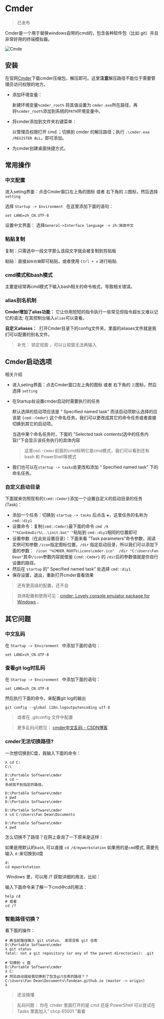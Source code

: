 # Cmder

> 已发布

Cmder是一个用于替换windows自带的cmd的，包含各种软件包（比如 git）并且非常好用的终端模拟器。

![Cmde](http://cmder.net/img/main.png)



## 安装

在官网[Cmder](http://cmder.net/ "Cmder | Console Emulator")下载cmder压缩包，解压即可。这里**注意**解压路径不能位于需要管理员访问权限的地方。



- 添加环境变量：

  新建环境变量`%cmder_root%` 将其值设置为 `cmder.exe`所在路径，再将`%cmder_root%`添加到系统的`PATH`环境变量中。

- 将cmder添加到文件夹右键菜单：

  以管理员权限打开 cmd ；切换到 cmder 的解压路径；执行 `.\cmder.exe /REGISTER ALL`，即可添加。

- 为cmder创建桌面快捷方式。





## 常用操作

### 中文配置

进入seting界面：点击Cmder窗口左上角的图标 或者 右下角的 `三`图标，然后选择 `setting`

选择 `Startup -> Environment ` 在这里添加下面的语句：

```
set LANG=zh_CN.UTF-8
```



设置中文界面： 选择`General->Interface language -> zh:简体中文` 



### 粘贴复制

复制：只需选中一段文字那么该段文字就会被复制到剪贴板

粘贴：直接`鼠标右键`即可粘贴，或者使用 `Ctrl + v` 进行粘贴.



### cmd模式和bash模式

主要是经常再cmd模式下输入bash相关的命令格式，导致相关错误。



### alias别名机制

**Cmder增加了alias功能：** 
它让你用短短的指令执行一些常见但指令超长又难以记忆的语法; 
在其控制台输入`alias`可以查看。



**自定义aliases：**  打开Cmder目录下的config文件夹，里面的aliases文件就是我们可以配置的别名文件。



> 补充： 锁定视窗 ，可以让视窗无法再输入 



## Cmder启动选项

相关介绍

- 进入seting界面：点击Cmder窗口左上角的图标 或者 右下角的 `三`图标，然后选择 `setting`

- 在Startup处设置cmder启动时需要执行的任务

  默认选择的启动项应该是 “ Specified named task” 而该启动项默认选择的应该是 `{cmd::Cmder}` 这个命名任务，我们可以更改成其它的命令任务或者直接切换到其它的启动项。

  当选中某个命名任务时，下面的 "Selected task contents(选中的任务内容)"下会显示该任务执行的具体内容

  > 这里`cmd::Cmder`前面的cmd标明它是cmd模式，我们可以看到还有 bash 和 PowerShell等模式

- 我们也可以在`startup -> tasks`处更改和添加 “ Specified named task” 下的命名任务。





### 自定义启动目录



下面就来仿照现有的`{cmd::Cmder}`添加一个设置自定义的启动目录的任务(Task)：

- 添加一个任务：切换到 `startup -> tasks` 后点击 `➕`，这里任务的名称为 `cmd::diy1`
- 设置命令：复制`{cmd::Cmder}`最下面的命令 `cmd /k ""%ConEmuDir%\..\init.bat" "`粘贴到 `cmd::diy1`相同的位置即可
- 设置参数（在此处设置目录）：下面来看 “Task parameters”命令参数，阅读实例可知参数 `/icon`指定图标位置，`/dir` 指定启动目录，所以我们可以添加下面的参数：` /icon "%CMDER_ROOT%\icons\cmder.ico"  /dir "C:\Users\Fan Dean"`其中`/icon`参数内容就借鉴 `{cmd::Cmder}` 的 `/dir`后的参数值就是你自行设置的路径。
- 然后在 `startup` 的“ Specified named task” 处选择 `cmd::diy1`
- 保存设置，退出，重新打开cmder查看效果



> 还有更高级的配置，还不会



>  具体配置和使用可见：[cmder: Lovely console emulator package for Windows](https://github.com/cmderdev/cmder "cmderdev/cmder: Lovely console emulator package for Windows") 。




## 其它问题

### 中文乱码

在 `Startup -> Environment ` 中添加下面的语句：

```
set LANG=zh_CN.UTF-8
```



### 查看git log时乱码

在 `Startup -> Environment ` 中添加下面的语句：

```
set LANG=zh_CN.UTF-8
```
然后执行下面的命令，来配置git log的输出

```
git config --global i18n.logoutputencoding utf-8
```

> 或者在 .gitconfig 文件中配置

> 更多乱码问题见： [cmder中文乱码 - CSDN博客](https://blog.csdn.net/guiying123456/article/details/62881400 "cmder中文乱码 - CSDN博客")



### cmder无法切换路径?

一次想切换到C盘，我输入下面的命令：

```shell
λ cd C:
C:\

D:\Portable Software\cmder
λ cd ~
系统找不到指定的路径。

D:\Portable Software\cmder
λ pwd
D:\Portable Software\cmder

D:\Portable Software\cmder
λ cd C:\Users\Fan Dean\Documents

D:\Portable Software\cmder
λ pwd
```

怎么切换不了路径？在网上查询了一下原来是这样：

如果是用默认的`bash`, 可以直接 `cd /d/myworkstation`
如果用的是`cmd`模式, 需要先输入 `d:`来切换到d盘

```
d:
cd myworkstation
```

 Windows 里，可以用 /? 获取详细的用法，比如： 

输入下面命令来了解一下cmd中cd的用法：

```shell
help cd
# 或者
cd /?
```



### 智能路径切换？

看下面的操作：

```shell
# 再当前路径输入 git status， 发现没有 git 仓库
D:\Portable Software\cmder
λ git status
fatal: not a git repository (or any of the parent directories): .git

# 切换到 c 盘
D:\Portable Software\cmder
λ C:
# 然后自动就给我切换到了包含git仓库的路径？？
C:\Users\Fan Dean\Documents\fandean.github.io (master -> origin)
λ 
```



> 还没搞懂


> 乱码问题： 你在 cmder 里面打开的是 cmd 还是 PowerShell 
可以尝试在 Tasks 里面加入“ chcp 65001 ”看看
